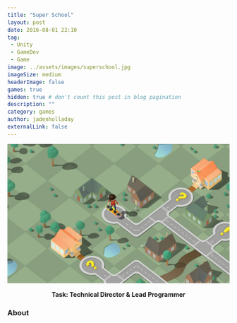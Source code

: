 ```yaml
---
title: "Super School"
layout: post
date: 2016-08-01 22:10
tag:
 - Unity
 - GameDev
 - Game
image: ../assets/images/superschool.jpg
imageSize: medium
headerImage: false
games: true
hidden: true # don't count this post in blog pagination
description: ""
category: games
author: jadenholladay
externalLink: false
---
```


![Screenshot](../assets/images/superschool.jpg)
**<center>Task: Technical Director & Lead Programmer</center>**

### About
